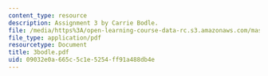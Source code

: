 ```yaml
---
content_type: resource
description: Assignment 3 by Carrie Bodle.
file: /media/https%3A/open-learning-course-data-rc.s3.amazonaws.com/mas-845-special-topics-in-cinematic-storytelling-spring-2004/09032e0a665c5c1e5254ff91a488db4e_3bodle.pdf
file_type: application/pdf
resourcetype: Document
title: 3bodle.pdf
uid: 09032e0a-665c-5c1e-5254-ff91a488db4e
---
```

